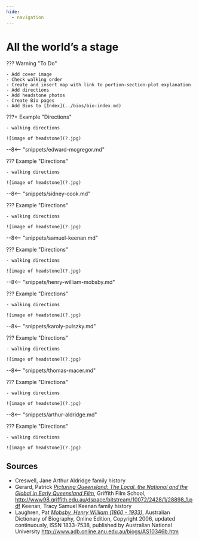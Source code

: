 ```yaml
---
hide:
  - navigation
---
```


# All the world’s a stage 

<!-- IMAGE AND caption
Samuel Keenan, Member of the Original Georgia Minstrels
-->

??? Warning "To Do" 

    - Add cover image
    - Check walking order
    - Create and insert map with link to portion-section-plot explanation
    - Add directions
    - Add headstone photos
    - Create Bio pages
    - Add Bios to [Index](../bios/bio-index.md)

???+ Example "Directions" 

    - walking directions
    
    ![image of headstone](?.jpg)    

--8<-- "snippets/edward-mcgregor.md"

??? Example "Directions" 

    - walking directions
    
    ![image of headstone](?.jpg)    
    
--8<-- "snippets/sidney-cook.md"

??? Example "Directions" 

    - walking directions
    
    ![image of headstone](?.jpg)    

--8<-- "snippets/samuel-keenan.md"

??? Example "Directions" 

    - walking directions
    
    ![image of headstone](?.jpg)    

--8<-- "snippets/henry-william-mobsby.md"

??? Example "Directions" 

    - walking directions
    
    ![image of headstone](?.jpg)    
    
--8<-- "snippets/karoly-pulszky.md"

??? Example "Directions" 

    - walking directions
    
    ![image of headstone](?.jpg)   
    
--8<-- "snippets/thomas-macer.md"
 
??? Example "Directions" 

    - walking directions
    
    ![image of headstone](?.jpg)    
    
--8<-- "snippets/arthur-aldridge.md"

??? Example "Directions" 

    - walking directions
    
    ![image of headstone](?.jpg)    
    
## Sources

- Creswell, Jane Arthur Aldridge family history
- Gerard, Patrick *[Picturing Queensland: The Local, the National and the Global in Early Queensland Film](http://www98.griffith.edu.au/dspace/bitstream/10072/2428/1/28898_1.pdf)*, Griffith Film School, http://www98.griffith.edu.au/dspace/bitstream/10072/2428/1/28898_1.pdf Keenan, Tracy Samuel Keenan family history
- Laughren, Pat *[Mobsby, Henry William (1860 - 1933)](https://adb.anu.edu.au/biography/mobsby-henry-william-13104)*, Australian Dictionary of Biography, Online Edition, Copyright 2006, updated continuously, ISSN 1833-7538, published by Australian National University http://www.adb.online.anu.edu.au/biogs/AS10346b.htm
